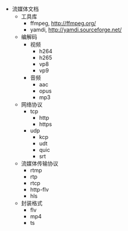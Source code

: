 - 流媒体文档
    - 工具库
        - ffmpeg, http://ffmpeg.org/
        - yamdi, http://yamdi.sourceforge.net/
    - 编解码
        - 视频
            - h264
            - h265
            - vp8
            - vp9
        - 音频
            - aac
            - opus
            - mp3
    - 网络协议
        - tcp
            - http
            - https
        - udp
            - kcp
            - udt
            - quic
            - srt
    - 流媒体传输协议
        - rtmp
        - rtp
        - rtcp
        - http-flv
        - hls
    - 封装格式
        - flv
        - mp4
        - ts
